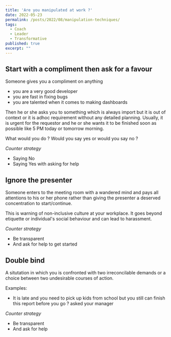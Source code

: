 ```yaml
---
title: 'Are you manipulated at work ?'
date: 2022-05-23
permalink: /posts/2022/08/manipulation-techniques/
tags:
  - Coach
  - Leader
  - Transformative
published: true
excerpt: ""
---
```

## Start with a compliment then ask for a favour

Someone gives you a compliment on anything

- you are a very good developer
- you are fast in fixing bugs
- you are talented when it comes to making dashboards

Then he or she asks you to something which is always import but it is out of context or it is adhoc requirement without any detailed planning. Usually, it is urgent for the requestor and he or she wants it to be finished soon as possible like 5 PM today or tomorrow morning.

What would you do ? Would you say yes or would you say no ?

*Counter strategy*
- Saying No
- Saying Yes with asking for help

## Ignore the presenter

Someone enters to the meeting room with a wandered mind and pays all attentions to his or her phone rather than giving the presenter a deserved concentration to start/continue.

This is warning of non-inclusive culture at your workplace. It goes beyond etiquette or individual's social behaviour and can lead to harassment.  

*Counter strategy*
- Be transparent 
- And ask for help to get started

## Double bind
A situtation in which you is confronted with two irreconcilable demands or a choice between two undesirable courses of action.

Examples:
- It is late and you need to pick up kids from school but you still can finish this report before you go ? asked your manager

*Counter strategy*
- Be transparent 
- And ask for help
